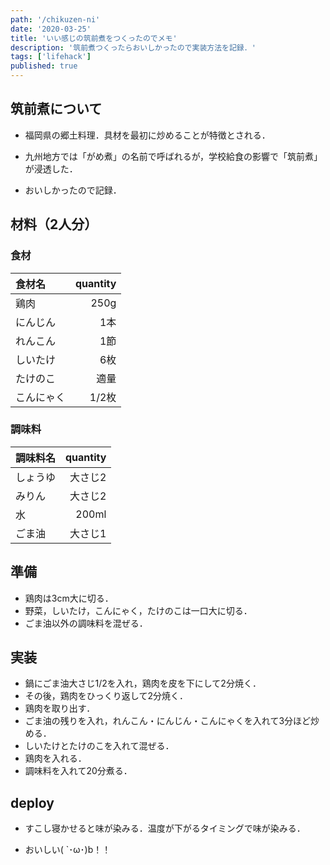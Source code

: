 ```yaml
---
path: '/chikuzen-ni'
date: '2020-03-25'
title: 'いい感じの筑前煮をつくったのでメモ'
description: '筑前煮つくったらおいしかったので実装方法を記録．'
tags: ['lifehack']
published: true
---
```


## 筑前煮について

- 福岡県の郷土料理．具材を最初に炒めることが特徴とされる．

- 九州地方では「がめ煮」の名前で呼ばれるが，学校給食の影響で「筑前煮」が浸透した．

- おいしかったので記録．

## 材料（2人分）

### 食材

| 食材名 | quantity |
| :--- | ---: |
| 鶏肉 | 250g |
| にんじん | 1本 |
| れんこん | 1節 |
| しいたけ | 6枚 |
| たけのこ | 適量 |
| こんにゃく | 1/2枚 |

### 調味料

| 調味料名 | quantity |
| :--- | ---: |
| しょうゆ | 大さじ2 |
| みりん | 大さじ2 |
| 水 | 200ml |
| ごま油 | 大さじ1 |


## 準備

- 鶏肉は3cm大に切る．
- 野菜，しいたけ，こんにゃく，たけのこは一口大に切る．
- ごま油以外の調味料を混ぜる．

## 実装

- 鍋にごま油大さじ1/2を入れ，鶏肉を皮を下にして2分焼く．
- その後，鶏肉をひっくり返して2分焼く．
- 鶏肉を取り出す．
- ごま油の残りを入れ，れんこん・にんじん・こんにゃくを入れて3分ほど炒める．
- しいたけとたけのこを入れて混ぜる．
- 鶏肉を入れる．
- 調味料を入れて20分煮る．

## deploy

- すこし寝かせると味が染みる．温度が下がるタイミングで味が染みる．

- おいしい( `･ω･)b！！